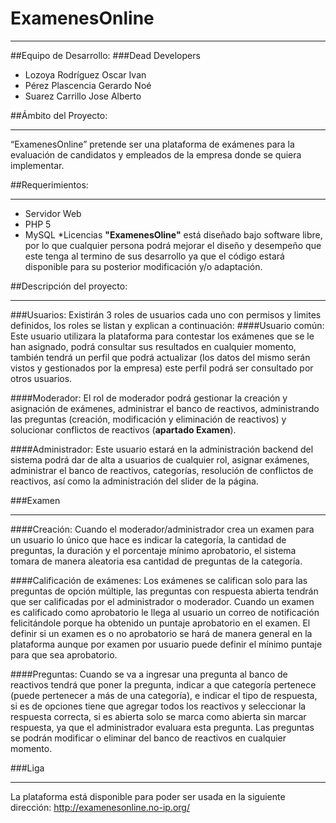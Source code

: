 # ExamenesOnline
***
##Equipo de Desarrollo: 
###Dead Developers
* Lozoya Rodríguez Oscar Ivan
* Pérez Plascencia Gerardo Noé
* Suarez Carrillo Jose Alberto  

##Ámbito del Proyecto:
***
“ExamenesOnline” pretende ser una plataforma de exámenes para la evaluación de candidatos y empleados de la empresa donde se quiera implementar.

##Requerimientos:
***
* Servidor Web
* PHP 5
* MySQL
*Licencias
**"ExamenesOline"** está diseñado bajo software libre, por lo que cualquier persona podrá mejorar el diseño y desempeño que este tenga al termino de sus desarrollo ya que el código estará disponible para su posterior modificación y/o adaptación.  

##Descripción del proyecto:
***
###Usuarios:
Existirán 3 roles de usuarios cada uno con permisos y limites definidos, los roles se listan y explican a continuación:
####Usuario común:
Este usuario utilizara la plataforma para contestar los exámenes que se le han asignado, podrá consultar sus resultados en cualquier momento, también tendrá un perfil que podrá actualizar (los datos del mismo serán vistos y gestionados por la empresa) este perfil podrá ser consultado por otros usuarios.

####Moderador:
El rol de moderador podrá gestionar la creación y asignación de exámenes, administrar el banco de reactivos, administrando las preguntas (creación, modificación y eliminación de reactivos) y solucionar conflictos de reactivos (**apartado Examen**). 

####Administrador:
Este usuario estará en la administración backend del sistema podrá dar de alta a usuarios de cualquier rol, asignar exámenes, administrar el banco de reactivos, categorías, resolución de conflictos de reactivos, así como la administración del slider de la página.

###Examen
***
####Creación:
Cuando el moderador/administrador crea un examen para un usuario lo único que hace es indicar la categoría, la cantidad de preguntas, la duración y el porcentaje mínimo aprobatorio, el sistema tomara de manera aleatoria esa cantidad de preguntas de la categoría.

####Calificación de exámenes:
Los exámenes se califican solo para las preguntas de opción múltiple, las preguntas con respuesta abierta tendrán que ser calificadas por el administrador o moderador.
Cuando un examen es calificado como aprobatorio le llega al usuario un correo de notificación felicitándole porque ha obtenido un puntaje aprobatorio en el examen.
El definir si un examen es o no aprobatorio se hará de manera general en la plataforma aunque por examen por usuario puede definir el mínimo puntaje para que sea aprobatorio.

####Preguntas:
Cuando se va a ingresar una pregunta al banco de reactivos tendrá que poner la pregunta, indicar a que categoría pertenece (puede pertenecer a más de una categoría), e indicar el tipo de respuesta, si es de opciones tiene que agregar todos los reactivos y seleccionar la respuesta correcta, si es abierta solo se marca como abierta sin marcar respuesta, ya que el administrador evaluara esta pregunta.
Las preguntas se podrán modificar o eliminar del banco de reactivos en cualquier momento.

###Liga
***
La plataforma está disponible para poder ser usada en la siguiente dirección:
<http://examenesonline.no-ip.org/> 